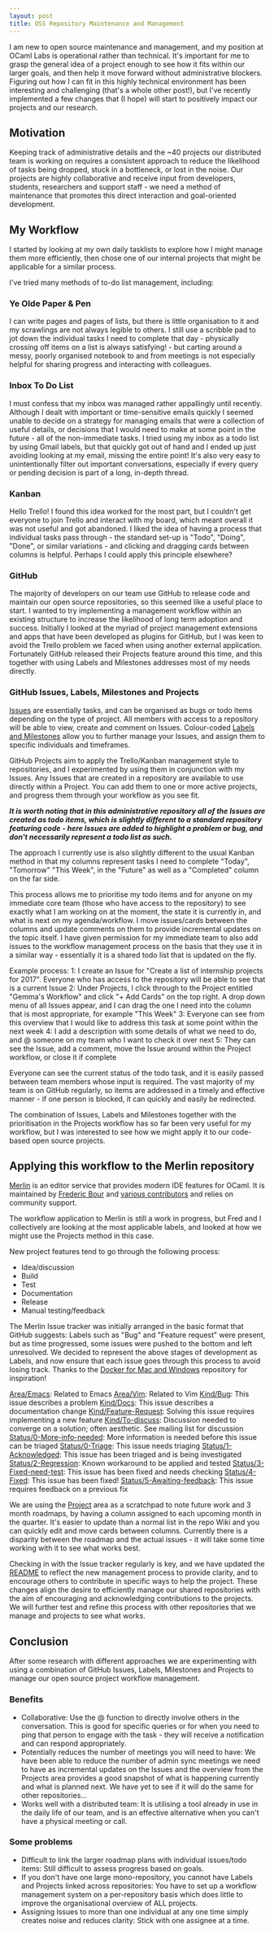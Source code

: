 ```yaml
---
layout: post
title: OSS Repository Maintenance and Management
---
```


I am new to open source maintenance and management, and my position at OCaml Labs is operational rather than technical. It's important for me to grasp the general idea of a project enough to see how it fits within our larger goals, and then help it move forward without administrative blockers. Figuring out how I can fit in this highly technical environment has been interesting and challenging (that's a whole other post!), but I've recently implemented a few changes that (I hope) will start to positively impact our projects and our research.

## Motivation

Keeping track of administrative details and the ~40 projects our distributed team is working on requires a consistent approach to reduce the likelihood of tasks being dropped, stuck in a bottleneck, or lost in the noise. Our projects are highly collaborative and receive input from developers, students, researchers and support staff - we need a method of maintenance that promotes this direct interaction and goal-oriented development.

## My Workflow

I started by looking at my own daily tasklists to explore how I might manage them more efficiently, then chose one of our internal projects that might be applicable for a similar process.

I've tried many methods of to-do list management, including:

### Ye Olde Paper & Pen
I can write pages and pages of lists, but there is little organisation to it and my scrawlings are not always legible to others. I still use a scribble pad to jot down the individual tasks I need to complete that day - physically crossing off items on a list is always satisfying! - but carting around a messy, poorly organised notebook to and from meetings is not especially helpful for sharing progress and interacting with colleagues.

### Inbox To Do List
I must confess that my inbox was managed rather appallingly until recently. Although I dealt with important or time-sensitive emails quickly I seemed unable to decide on a strategy for managing emails that were a collection of useful details, or decisions that I would need to make at some point in the future - all of the non-immediate tasks. I tried using my inbox as a todo list by using Gmail labels, but that quickly got out of hand and I ended up just avoiding looking at my email, missing the entire point! It's also very easy to unintentionally filter out important conversations, especially if every query or pending decision is part of a long, in-depth thread.

### Kanban
Hello Trello! I found this idea worked for the most part, but I couldn't get everyone to join Trello and interact with my board, which meant overall it was not useful and got abandoned. I liked the idea of having a process that individual tasks pass through - the standard set-up is "Todo", "Doing", "Done", or similar variations - and clicking and dragging cards between columns is helpful. Perhaps I could apply this principle elsewhere?

### GitHub
The majority of developers on our team use GitHub to release code and maintain our open source repositories, so this seemed like a useful place to start. I wanted to try implementing a management workflow within an existing structure to increase the likelihood of long term adoption and success. Initially I looked at the myriad of project management extensions and apps that have been developed as plugins for GitHub, but I was keen to avoid the Trello problem we faced when using another external application. Fortunately GitHub released their Projects feature around this time, and this together with using Labels and Milestones addresses most of my needs directly.

### GitHub Issues, Labels, Milestones and Projects

[Issues](https://guides.github.com/features/issues/) are essentially tasks, and can be organised as bugs or todo items depending on the type of project. All members with access to a repository will be able to view, create and comment on Issues. Colour-coded [Labels and Milestones](https://guides.github.com/features/issues/#filtering) allow you to further manage your Issues, and assign them to specific individuals and timeframes.

GitHub Projects aim to apply the Trello/Kanban management style to repositories, and I experimented by using them in conjunction with my Issues. Any Issues that are created in a repository are available to use directly within a Project. You can add them to one or more active projects, and progress them through your workflow as you see fit.

_**It is worth noting that in this administrative repository all of the Issues are created as todo items, which is slightly different to a standard repository featuring code - here Issues are added to highlight a problem or bug, and don't necessarily represent a todo list as such.**_

The approach I currently use is also slightly different to the usual Kanban method in that my columns represent tasks I need to complete "Today", "Tomorrow" "This Week", in the "Future" as well as a "Completed" column on the far side.

This process allows me to prioritise my todo items and for anyone on my immediate core team (those who have access to the repository) to see exactly what I am working on at the moment, the state it is currently in, and what is next on my agenda/workflow. I move issues/cards between the columns and update comments on them to provide incremental updates on the topic itself. I have given permission for my immediate team to also add issues to the workflow management process on the basis that they use it in a similar way - essentially it is a shared todo list that is updated on the fly.

Example process:
1: I create an Issue for "Create a list of internship projects for 2017". Everyone who has access to the repository will be able to see that is a current Issue
2: Under Projects, I click through to the Project entitled "Gemma's Workflow" and click "+ Add Cards" on the top right. A drop down menu of all Issues appear, and I can drag the one I need into the column that is most appropriate, for example "This Week"
3: Everyone can see from this overview that I would like to address this task at some point within the next week
4: I add a description with some details of what we need to do, and @ someone on my team who I want to check it over next
5: They can see the Issue, add a comment, move the Issue around within the Project workflow, or close it if complete

Everyone can see the current status of the todo task, and it is easily passed between team members whose input is required. The vast majority of my team is on GitHub regularly, so items are addressed in a timely and effective manner - if one person is blocked, it can quickly and easily be redirected.

The combination of Issues, Labels and Milestones together with the prioritisation in the Projects workflow has so far been very useful for my workflow, but I was interested to see how we might apply it to our code-based open source projects.

## Applying this workflow to the Merlin repository

[Merlin](https://the-lambda-church.github.io/merlin/) is an editor service that provides modern IDE features for OCaml. It is maintained by [Frederic Bour](https://github.com/let-def) and [various contributors](https://github.com/the-lambda-church/merlin/blob/master/README.md) and relies on community support.

The workflow application to Merlin is still a work in progress, but Fred and I collectively are looking at the most applicable labels, and looked at how we might use the Projects method in this case.

New project features tend to go through the following process:

* Idea/discussion
* Build
* Test
* Documentation
* Release
* Manual testing/feedback

The Merlin Issue tracker was initially arranged in the basic format that GitHub suggests: Labels such as "Bug" and "Feature request" were present, but as time progressed, some issues were pushed to the bottom and left unresolved.
We decided to represent the above stages of development as Labels, and now ensure that each issue goes through this process to avoid losing track. Thanks to the [Docker for Mac and Windows](https://github.com/docker/for-mac/labels) repository for inspiration!

[Area/Emacs](https://github.com/the-lambda-church/merlin/labels/Area%2FEmacs): Related to Emacs
[Area/Vim](https://github.com/the-lambda-church/merlin/labels/Area%2FVim): Related to Vim
[Kind/Bug](https://github.com/the-lambda-church/merlin/labels/Kind%2FBug): This issue describes a problem
[Kind/Docs](https://github.com/the-lambda-church/merlin/labels/Kind%2FDocs): This issue describes a documentation change
[Kind/Feature-Request](https://github.com/the-lambda-church/merlin/labels/Kind%2FFeature-request): Solving this issue requires implementing a new feature
[Kind/To-discuss](https://github.com/the-lambda-church/merlin/labels/Kind%2FTo-discuss): Discussion needed to converge on a solution; often aesthetic. See mailing list for discussion
[Status/0-More-info-needed](https://github.com/the-lambda-church/merlin/labels/Status%2F0-More-info-needed): More information is needed before this issue can be triaged
[Status/0-Triage](https://github.com/the-lambda-church/merlin/labels/Status%2F0-Triage): This issue needs triaging
[Status/1-Acknowledged](https://github.com/the-lambda-church/merlin/labels/Status%2F1-Acknowledged): This issue has been triaged and is being investigated
[Status/2-Regression](https://github.com/the-lambda-church/merlin/labels/Status%2F2-Regression): Known workaround to be applied and tested
[Status/3-Fixed-need-test](https://github.com/the-lambda-church/merlin/labels/Status%2F3-Fixed-need-test): This issue has been fixed and needs checking
[Status/4-Fixed](https://github.com/the-lambda-church/merlin/labels/Status%2F4-Fixed): This issue has been fixed!
[Status/5-Awaiting-feedback](https://github.com/the-lambda-church/merlin/labels/Status%2F5-Awaiting-feedback): This issue requires feedback on a previous fix

We are using the [Project](https://github.com/the-lambda-church/merlin/projects/1) area as a scratchpad to note future work and 3 month roadmaps, by having a column assigned to each upcoming month in the quarter. It's easier to update than a normal list in the repo Wiki and you can quickly edit and move cards between columns. Currently there is a disparity between the roadmap and the actual issues - it will take some time working with it to see what works best.

Checking in with the Issue tracker regularly is key, and we have updated the [README](https://github.com/the-lambda-church/merlin/blob/master/README.md) to reflect the new management process to provide clarity, and to encourage others to contribute in specific ways to help the project. These changes align the desire to efficiently manage our shared repositories with the aim of encouraging and acknowledging contributions to the projects. We will further test and refine this process with other repositories that we manage and projects to see what works.

## Conclusion

After some research with different approaches we are experimenting with using a combination of GitHub Issues, Labels, Milestones and Projects to manage our open source project workflow management.

### Benefits
* Collaborative: Use the @ function to directly involve others in the conversation. This is good for specific queries or for when you need to ping that person to engage with the task - they will receive a notification and can respond appropriately.
* Potentially reduces the number of meetings you will need to have: We have been able to reduce the number of admin sync meetings we need to have as incremental updates on the Issues and the overview from the Projects area provides a good snapshot of what is happening currently and what is planned next. We have yet to see if it will do the same for other repositories...
* Works well with a distributed team: It is utilising a tool already in use in the daily life of our team, and is an effective alternative when you can't have a physical meeting or call.

### Some problems

* Difficult to link the larger roadmap plans with individual issues/todo items: Still difficult to assess progress based on goals.
* If you don't have one large mono-repository, you cannot have Labels and Projects linked across repositories: You have to set up a workflow management system on a per-repository basis which does little to improve the organisational overview of ALL projects.
* Assigning Issues to more than one individual at any one time simply creates noise and reduces clarity: Stick with one assignee at a time.
